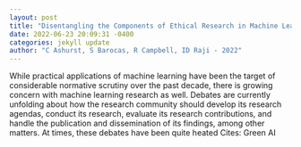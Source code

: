 ```yaml
--- 
layout: post 
title: "Disentangling the Components of Ethical Research in Machine Learning" 
date: 2022-06-23 20:09:31 -0400 
categories: jekyll update 
author: "C Ashurst, S Barocas, R Campbell, ID Raji - 2022" 
--- 
```

While practical applications of machine learning have been the target of considerable normative scrutiny over the past decade, there is growing concern with machine learning research as well. Debates are currently unfolding about how the research community should develop its research agendas, conduct its research, evaluate its research contributions, and handle the publication and dissemination of its findings, among other matters. At times, these debates have been quite heated Cites: Green AI